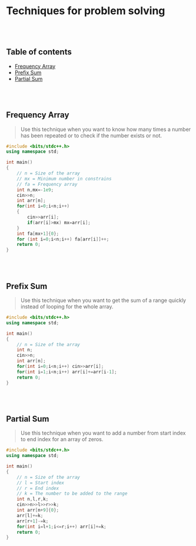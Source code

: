 # Techniques for problem solving

<br><br>

## Table of contents
- [Frequency Array](#frequency-array)
- [Prefix Sum](#prefix-sum)
- [Partial Sum](#partial-sum)

<br><br>

## Frequency Array
> Use this technique when you want to know how many times a number has been repeated or to check if the number exists or not.
```cpp
#include <bits/stdc++.h>
using namespace std;

int main()
{
    // n = Size of the array
    // mx = Minimum number in constrains
    // fa = Frequency array
    int n,mx=-1e9;
    cin>>n;
    int arr[n];
    for(int i=0;i<n;i++)
    {
        cin>>arr[i];
        if(arr[i]>mx) mx=arr[i];
    }
    int fa[mx+1]{0};
    for (int i=0;i<n;i++) fa[arr[i]]++;
    return 0;
}
```

<br><br>

## Prefix Sum
> Use this technique when you want to get the sum of a range quickly instead of looping for the whole array.
```cpp
#include <bits/stdc++.h>
using namespace std;

int main()
{
    // n = Size of the array
    int n;
    cin>>n;
    int arr[n];
    for(int i=0;i<n;i++) cin>>arr[i];
    for(int i=1;i<n;i++) arr[i]+=arr[i-1];
    return 0;
}
```

<br><br>

## Partial Sum
> Use this technique when you want to add a number from start index to end index for an array of zeros.
```cpp
#include <bits/stdc++.h>
using namespace std;

int main()
{
    // n = Size of the array
    // l = Start index
    // r = End index
    // k = The number to be added to the range
    int n,l,r,k;
    cin>>n>>l>>r>>k;
    int arr[n+9]{0};
    arr[l]+=k;
    arr[r+1]-=k;
    for(int i=l+1;i<=r;i++) arr[i]+=k;
    return 0;
}
```
